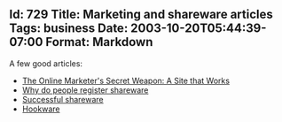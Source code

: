 Id: 729
Title: Marketing and shareware articles
Tags: business
Date: 2003-10-20T05:44:39-07:00
Format: Markdown
--------------
A few good articles:

-   [The Online Marketer's Secret Weapon: A Site that
    Works](http://iunctura.com/weblog/2003/09/27.html#a200)
-   [Why do people register
    shareware](http://www.hackvan.com/pub/stig/articles/why-do-people-register-shareware.html)
-   [Successful
    shareware](http://www.semicolon.com/ShareSuccess/Shareware1.html)
-   [Hookware](http://www.semicolon.com/ShareSuccess/Hookware.html)

